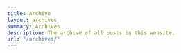 ```yaml
---
title: Archive
layout: archives
summary: Archives
description: The archive of all posts in this website.
url: "/archives/"
---
```

